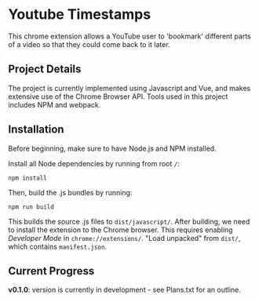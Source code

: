# Youtube Timestamps
This chrome extension allows a YouTube user to 'bookmark' different parts of a video so that they could come back to it later.

## Project Details
The project is currently implemented using Javascript and Vue, and makes extensive use of the Chrome Browser API.
Tools used in this project includes NPM and webpack.

## Installation
Before beginning, make sure to have Node.js and NPM installed.


Install all Node dependencies by running from root `/`:

`npm install`

Then, build the .js bundles by running:

`npm run build`

This builds the source .js files to `dist/javascript/`. After building, we need to install the extension to the Chrome browser. This requires enabling *Developer Mode* in `chrome://extensions/`.
"Load unpacked" from `dist/`, which contains `manifest.json`.

## Current Progress
**v0.1.0**: version is currently in development - see Plans.txt for an outline.
